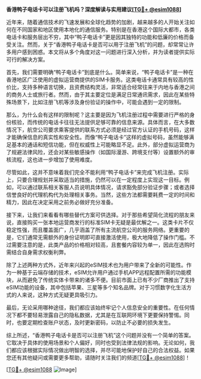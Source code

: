 **香港鸭子电话卡可以注册飞机吗？深度解读与实用建议[[TG💪+ @esim1088](https://t.me/s/esim1088)]**

近年来，随着通信技术的飞速发展和全球化趋势的加剧，越来越多的人开始关注如何在不同国家和地区使用本地化的通信服务。特别是在香港这个国际大都市，各类电话卡和服务层出不穷，其中“鸭子电话卡”更是因其独特的功能和低廉的价格而备受关注。然而，关于“香港鸭子电话卡是否可以用于注册飞机”的问题，却常常让许多用户感到困惑。本文将从多个角度对这一问题进行深入分析，并为读者提供实际可行的解决方案。

首先，我们需要明确“鸭子电话卡”到底是什么。简单来说，“鸭子电话卡”是一种在香港地区广泛使用的虚拟运营商提供的SIM卡服务。这类电话卡通常具有较高的性价比，支持多种语言切换，且资费结构灵活，非常适合经常往来于内地与香港之间的商务人士或旅行者。然而，由于其主要定位是满足日常通讯需求，因此在某些特殊场景下，比如注册飞机等涉及身份验证的操作中，可能会遇到一定的限制。

那么，为什么会有这样的限制呢？这主要是因为飞机注册过程中需要进行严格的身份核验，而传统的电话卡往往无法提供足够可靠的信息来源。具体而言，在大多数情况下，航空公司要求乘客提供的联系方式必须是经过官方认证的手机号码，这样才能确保信息的真实性和安全性。而像“鸭子电话卡”这样的虚拟号码，虽然能够满足基本的通话和短信功能，但在权威性上可能略显不足。此外，部分虚拟运营商为了规避法律风险，还会对某些敏感操作（如国际漫游、跨境支付等）设置额外的审核流程，这也进一步增加了使用难度。

尽管如此，这并不意味着我们完全不能利用“鸭子电话卡”来完成飞机注册。实际上，只要合理规划并采取适当的措施，仍然可以在一定程度上实现这一目标。例如，可以通过联系相关客服人员说明具体情况，请求豁免部分验证步骤；或者选择信誉良好的代理机构代为处理相关事务。当然，这些方法都需要耗费一定的时间和精力，因此在决定采用之前务必做好充分准备。

接下来，让我们来看看有哪些替代方案可供选择。对于那些希望简化流程的朋友来说，直接购买一张本地运营商发行的标准SIM卡无疑是最优解之一。这类卡片不仅稳定性强，而且覆盖面广，几乎涵盖了所有主流航空公司的服务网络。更重要的是，它们通常无需额外的身份证明即可直接激活使用，极大地降低了操作门槛。不过需要注意的是，此类产品的价格相对较高，且套餐内容较为单一，因此在选购时需结合自身需求权衡利弊。

除了上述两种方式外，近年来兴起的eSIM技术也为用户带来了全新的可能性。作为一种基于云端存储的技术，eSIM允许用户通过手机APP远程配置所需的功能模块，从而避免了传统实体卡带来的诸多不便。目前市面上已有不少厂商推出了支持eSIM功能的设备，其中包括苹果、三星等多个知名品牌。对于习惯数字化生活方式的人来说，这种方式无疑更具吸引力。

最后，无论采用哪种途径，我们都应该始终牢记个人信息安全的重要性。在任何情况下都不要轻易泄露自己的隐私数据，尤其是在互联网环境下更要保持警惕。同时，也要定期检查账户状态，及时更新密码，以防止不必要的损失发生。

综上所述，“香港鸭子电话卡是否可以注册飞机”这个问题并没有一个简单的答案。它取决于具体的使用场景和个人偏好，同时也受到法律法规的影响。无论如何，我们都应该根据实际情况做出明智的选择，并尽可能地保护好自己的合法权益。如果您还有其他疑问或需要更多帮助，请随时关注我们的频道[[TG💪+ @esim1088](https://t.me/s/esim1088)]！

[[TG💪+ @esim1088](https://t.me/s/esim1088) ![Image](https://i.postimg.cc/4NQfJmqS/Snipaste-2025-05-13-00-14-12.png)]